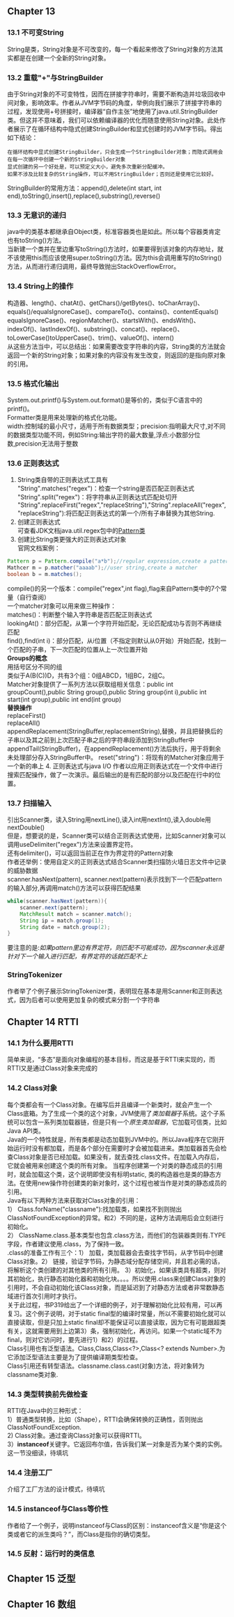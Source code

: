 ## Chapter 13
### 13.1 不可变String
String是类，String对象是不可改变的，每一个看起来修改了String对象的方法其实都是在创建一个全新的String对象。  
### 13.2 重载"+"与StringBuilder
由于String对象的不可变特性，因而在拼接字符串时，需要不断构造并垃圾回收中间对象，影响效率。作者从JVM字节码的角度，举例向我们展示了拼接字符串的过程，发现使用+号拼接时，编译器“自作主张”地使用了java.util.StringBuilder类。但这并不意味着，我们可以依赖编译器的优化而随意使用String对象。此处作者展示了在循环结构中隐式创建StringBuilder和显式创建时的JVM字节码。得出如下结论：  
```
在循环结构中显式创建StringBuilder，只会生成一个StringBuilder对象；而隐式调用会在每一次循环中创建一个新的StringBuilder对象
显式创建的另一个好处是，可以预定义大小，避免多次重新分配缓冲。
如果不涉及比较复杂的String操作，可以不用StringBuilder；否则还是使用它比较好。
```
StringBuilder的常用方法：append(),delete(int start, int end),toString(),insert(),replace(),substring(),reverse()  
### 13.3 无意识的递归
java中的类基本都继承自Object类，标准容器类也是如此。所以每个容器类肯定也有toString()方法。  
当新建一个类并在里边重写toString()方法时，如果要得到该对象的内存地址，就不该使用this而应该使用super.toString()方法。因为this会调用重写的toString()方法，从而进行递归调用，最终导致抛出StackOverflowError。  
### 13.4 String上的操作
构造器、length()、chatAt()、getChars()/getBytes()、toCharArray()、equals()/equalsIgnoreCase()、compareTo()、contains()、contentEquals()  
equalsIgnoreCase()、regionMatcher()、startsWith()、endsWith()、indexOf()、lastIndexOf()、substring()、concat()、replace()、toLowerCase()toUpperCase()、trim()、valueOf()、intern()  
从这些方法当中，可以总结出：如果需要改变字符串的内容，String类的方法就会返回一个新的String对象；如果对象的内容没有发生改变，则返回的是指向原对象的引用。
### 13.5 格式化输出
System.out.printf()与System.out.format()是等价的，类似于C语言中的printf()。  
Formatter类是用来处理新的格式化功能。  
width:控制域的最小尺寸，适用于所有数据类型；precision:指明最大尺寸,对不同的数据类型功能不同，例如String:输出字符的最大数量,浮点:小数部分位数,precision无法用于整数  
### 13.6 正则表达式
1. String类自带的正则表达式工具有  
"String".matches("regex")：检查一个string是否匹配正则表达式  
"String".split("regex")：将字符串从正则表达式匹配处切开  
"String".replaceFirst("regex","replaceString"),"String".replaceAll("regex","replaceString"):将匹配正则表达式的第一个/所有子串替换为其他String.  
2. 创建正则表达式  
可查看JDK文档java.util.regex包中的[Pattern类](http://docs.oracle.com/javase/8/docs/api/java/util/regex/Pattern.html)
3. 创建比String类更强大的正则表达式对象  
官网文档案例：  
```java
Pattern p = Pattern.compile("a*b");//regular expression,create a pattern
Mathcer m = p.matcher("aaaab");//user string,create a matcher
boolean b = m.matches();
```
compile()的另一个版本：compile("regex",int flag),flag来自Pattern类中的7个常量（自行查阅）  
一个matcher对象可以用来做三种操作：  
matches()：判断整个输入字符串是否匹配正则表达式  
lookingAt()：部分匹配，从第一个字符开始匹配，无论匹配成功与否则不再继续匹配  
find(),find(int i)：部分匹配，从i位置（不指定则默认从0开始）开始匹配，找到一个匹配的子串，下一次匹配的位置从上一次位置开始  
**Groups的概念**  
用括号区分不同的组  
类似于A(B(C))D，共有3个组：0组ABCD，1组BC，2组C。  
Matcher对象提供了一系列方法以获取组相关信息：public int groupCount(),public String group(),public String group(int i),public int start(int group),public int end(int group)  
**替换操作**  
replaceFirst()  
replaceAll()  
appendReplacement(StringBuffer,replacementString),替换，并且把替换后的子串以及其之前到上次匹配子串之后的字符串段添加到StringBuffer中  
appendTail(StringBuffer)，在appendReplacement()方法后执行，用于将剩余未处理部分存入StringBuffer中。
reset("string")：将现有的Matcher对象应用于一个新的串上
4. 正则表达式与java I/O
作者以应用正则表达式在一个文件中进行搜索匹配操作，做了一次演示。最后输出的是有匹配的部分以及匹配在行中的位置。
### 13.7 扫描输入
引出Scanner类，读入String用nextLine(),读入int用nextInt(),读入double用nextDouble()  
但是，想要说的是，Scanner类可以结合正则表达式使用，比如Scanner对象可以调用useDelimiter("regex")方法来设置界定符。  
还有delimiter()，可以返回当前正在作为界定符的Pattern对象  
作者还举例：使用自定义的正则表达式结合Scanner类扫描防火墙日志文件中记录的威胁数据  
scanner.hasNext(pattern), scanner.next(pattern)表示找到下一个匹配pattern的输入部分,再调用match()方法可以获得匹配结果  
```java
while(scanner.hasNext(pattern)){
    scanner.next(pattern);
    MatchResult match = scanner.match();
    String ip = match.group(1);
    String date = match.group(2);
}
```
要注意的是:*如果pattern里边有界定符，则匹配不可能成功，因为scanner永远是针对下一个输入进行匹配，有界定符的话就匹配不上*
### StringTokenizer
作者举了个例子展示StringTokenizer类，表明现在基本是用Scanner和正则表达式，因为后者可以使用更加复杂的模式来分割一个字符串  
## Chapter 14 RTTI
### 14.1 为什么要用RTTI
简单来说，“多态”是面向对象编程的基本目标，而这是基于RTTI来实现的，而RTTI又是通过Class对象来完成的
### 14.2 Class对象
每个类都会有一个Class对象。在编写后并且编译一个新类时，就会产生一个Class底箱。为了生成一个类的这个对象，JVM使用了*类加载器*子系统。这个子系统可以包含一系列类加载器链，但是只有一个*原生类加载器*，它加载可信类，比如Java API类。  
Java的一个特性就是，所有类都是动态加载到JVM中的。所以Java程序在它刚开始运行时没有都加载，而是各个部分在需要时才会被加载进来。类加载器首先会检查Class对象是否已经加载。如果没有，就去查找.class文件。在加载入内存后，它就会被用来创建这个类的所有对象。
当程序创建第一个对类的静态成员的引用时，就会加载这个类，这个说明即使没有标明static, 类的构造器也是类的静态方法。在使用new操作符创建类的新对象时，这个过程也被当作是对类的静态成员的引用。    
Java有以下两种方法来获取对Class对象的引用：  
1） Class.forName("classname"):找加载类，如果找不到则抛出ClassNotFoundException的异常。和2）不同的是，这种方法调用后会立刻进行初始化。  
2） ClassName.class.基本类型也包含.class方法，而他们的包装器类则有.TYPE字段，作者建议使用.class，为了保持一致。   
.class的准备工作有三个：1） 加载，类加载器会去查找字节码，从字节码中创建Class对象。2） 链接，验证字节码，为静态域分配存储空间，并且若必需的话，将解析这个类创建的对其他类的所有引用。 3）初始化，如果该类具有超类，则对其初始化，执行静态初始化器和初始化块。。。。所以使用.class来创建Class对象的引用时，不会自动初始化该Class对象，而是延迟到了对静态方法或者非常数静态域进行首次引用时才执行。  
关于此过程，书P319给出了一个详细的例子，对于理解初始化比较有用，可以再复习。这个例子说明，对于static final型的编译时常量，所以不需要初始化就可以直接读取，但是只加上static final却不能保证可以直接读取，因为它有可能跟超类有关，这就需要用到上边第3）条，强制初始化，再访问。如果一个static域不为final，则对它访问时，要先进行1）和2）的过程。  
Class引用也有泛型语法。Class<Integer>,Class<Number>,Class<?>,Class<? extends Number>.为它添加泛型语法主要是为了提供编译期类型检查。  
Class引用还有转型语法。classname.class.cast(对象)方法，将对象转为classname类对象.  
### 14.3 类型转换前先做检查  
RTTI在Java中的三种形式：  
1）普通类型转换，比如（Shape），RTTI会确保转换的正确性，否则抛出ClassNotFoundException.  
2) Class对象。通过查询Class对象可以获得RTTI。  
3）**instanceof**关键字。它返回布尔值，告诉我们某一对象是否为某个类的实例。  
这一节没细读，待填坑
### 14.4 注册工厂
介绍了工厂方法的设计模式，待填坑
### 14.5 instanceof与Class等价性
作者给了一个例子，说明instanceof与Class的区别：instanceof含义是“你是这个类或者它的派生类吗？”，而Class是指你的确切类型。  
### 14.5 反射：运行时的类信息




## Chapter 15 泛型
## Chapter 16 数组
